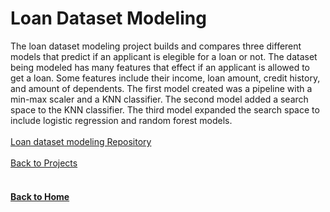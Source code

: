# Loan Dataset Modeling

The loan dataset modeling project builds and compares three different models that predict if an applicant is elegible for a loan or not. The dataset being modeled has many features that effect if an applicant is allowed to get a loan. Some features include their income, loan amount, credit history, and amount of dependents. The first model created was a pipeline with a min-max scaler and a KNN classifier. The second model added a search space to the KNN classifier. The third model expanded the search space to include logistic regression and random forest models.
<br/>
<br/>
[Loan dataset modeling Repository](https://github.com/jahed323/Loan-dataset-modeling)
<br/>
<br/>
[Back to Projects](https://jahed323.github.io/projects)
<br/>
<br/>
#### [Back to Home](https://jahed323.github.io/)
